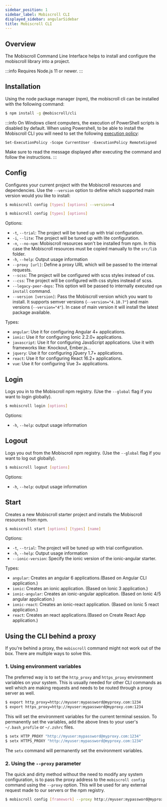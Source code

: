 ```yaml
---
sidebar_position: 1
sidebar_label: Mobiscroll CLI
displayed_sidebar: angularSidebar
title: Mobiscroll CLI
---
```


## Overview

The Mobiscroll Command Line Interface helps to install and configure the mobiscroll library into a project.

:::info
Requires Node.js 11 or newer.
:::

## Installation

Using the node package manager (npm), the mobiscroll cli can be installed with the following command:

```bash
$ npm install -g @mobiscroll/cli
```

:::info
On Windows client computers, the execution of PowerShell scripts is disabled by default. When using Powershell, to be able to install the Mobiscroll CLI you will need to set the following [execution policy](https://learn.microsoft.com/en-us/powershell/module/microsoft.powershell.core/about/about_execution_policies?view=powershell-7.3):

`Set-ExecutionPolicy -Scope CurrentUser -ExecutionPolicy RemoteSigned`

Make sure to read the message displayed after executing the command and follow the instructions.
:::

## Config

Configures your current project with the Mobiscroll resources and dependencies. Use the `--version` option to define which supported main version would you like to install:

```bash title='Installs the latest v4 package'
$ mobiscroll config [types] [options] --version=4
```

```bash title='Installs the latest v5 package'
$ mobiscroll config [types] [options]
```

Options:
- `-t`, `--trial`: The project will be tuned up with trial configuration.
- `-i`, `--lite`: The project will be tuned up with lite configuration.
- `-n`, `--no-npm`: Mobiscroll resources won't be installed from npm. In this case the Mobiscroll resources must be copied manually to the `src/lib` folder.
- `-h`, `--help`: Output usage information
- `--proxy [url]`: Define a proxy URL which will be passed to the internal requests.
- `--scss`: The project will be configured with scss styles instead of css.
- `--css`: The project will be configured with css styles instead of scss.
- `--legacy-peer-deps`: This option will be passed to internally executed `npm install` command.
- `--version [version]`: Pass the Mobiscroll version which you want to install. It supports semver versions (`--version="4.10.7"`) and main versions (`--version="4"`). In case of main version it will install the latest package available.

Types:
- `angular`: Use it for configuring Angular 4+ applications.
- `ionic`: Use it for configuring Ionic 2.2.0+ applications.
- `javascript`: Use it for configuring JavaScript applications. Use it with frameworks like: Knockout, Ember.js...
- `jquery`: Use it for configuring jQuery 1.7+ applications.
- `react`: Use it for configuring React 16.2+ applications.
- `vue`: Use it for configuring Vue 3+ applications.

## Login

Logs you in to the Mobiscroll npm registry. (Use the `--global` flag if you want to login globally).

```bash
$ mobiscroll login [options]
```

Options:
- `-h`, `--help`: output usage information

## Logout

Logs you out from the Mobiscroll npm registry. (Use the `--global` flag if you want to log out globally).

```bash
$ mobiscroll logout [options]
```

Options:
- `-h`, `--help`: output usage information

## Start

Creates a new Mobiscroll starter project and installs the Mobiscroll resources from npm.

```bash
$ mobiscroll start [options] [types] [name]
```

Options:
- `-t`, `--trial`: The project will be tuned up with trial configuration.
- `-h`, `--help`: Output usage information
- `--ionic-version`: Specify the ionic version of the ionic-angular starter.

Types:
- `angular`: Creates an angular 6 applications.(Based on Angular CLI application.)
- `ionic`: Creates an ionic application. (Based on Ionic 3 application.)
- `ionic-angular`: Creates an ionic-angular application. (Based on Ionic 4/5 angular application.)
- `ionic-react`: Creates an ionic-react application. (Based on Ionic 5 react application.)
- `react`: Creates an react applications.(Based on Create React App application.)

## Using the CLI behind a proxy

If you're behind a proxy, the `mobiscroll` command might not work out of the box. There are multiple ways to solve this.

### 1. Using environment variables

The preferred way is to set the `http_proxy` and `https_proxy` environment variables on your system. This is usually needed for other CLI commands as well which are making requests and needs to be routed through a proxy server as well.

```bash title='Mac OS / Linux'
$ export http_proxy=http://myuser:mypassword@myproxy.com:1234
$ export https_proxy=http://myuser:mypassword@myproxy.com:1234
```

This will set the environment variables for the current terminal session. To permanently set the variables, add the above lines to your user's `~/.bash_profile` or `~/.zshrc` files.

```bash title='Windows'
$ setx HTTP_PROXY "http://myuser:mypassword@myproxy.com:1234"
$ setx HTTPS_PROXY "http://myuser:mypassword@myproxy.com:1234"
```

The `setx` command will permanently set the environment variables.

### 2. Using the `--proxy` parameter

The quick and dirty method without the need to modify any system configuration, is to pass the proxy address to the `mobiscroll config` command using the `--proxy` option. This will be used for any external request made to our servers or the npm registry.

```bash
$ mobiscroll config [framework] --proxy http://myuser:mypassword@myproxy.com:1234
```